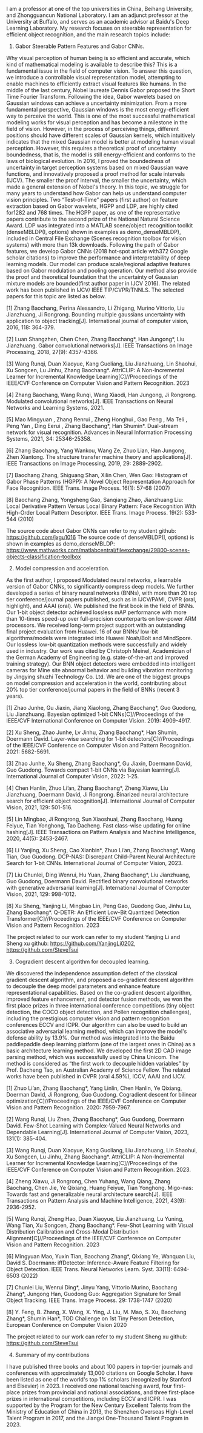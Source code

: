 I am a professor at one of the top universities in China, Beihang University, and Zhongguancun National Laboratory. I am an adjunct professor at the University at Buffalo, and serves as an academic advisor at Baidu's Deep Learning Laboratory. My research focuses on steerable representation for efficient object recognition, and the main research topics include:

1. Gabor Steerable Pattern Features and Gabor CNNs. 

Why visual perception of human being is so efficient and accurate, which kind of mathematical modeling is available to describe this? This is a fundamental issue in the field of computer vision. To answer this question, we introduce a controllable visual representation model, attempting to enable machines to efficiently extract visual features like humans. In the middle of the last century, Nobel laureate Dennis Gabor proposed the Short Time Fourier Transform. Following the idea, Gabor wavelets based on Gaussian windows can achieve a uncertainty minimization. From a more fundamental perspective, Gaussian windows is the most energy-efficient way to perceive the world. This is one of the most successful mathematical modeling works for visual perception and has become a milestone in the field of vision. However, in the process of perceiving things, different positions should have different scales of Gaussian kernels, which intuitively indicates that the mixed Gaussian model is better at modeling human visual perception. However, this requires a theoretical proof of uncertainty boundedness, that is, the model is still energy-efficient and conforms to the laws of biological evolution. In 2016, I proved the boundedness of uncertainty in target perception systems based on mixed Gaussian wave functions, and innovatively proposed a proof method for scale intervals (IJCV). The smaller the proof interval, the smaller the uncertainty, which made a general extension of Nobel's theory.
In this topic, we struggle for many years to understand how Gabor can help us understand computer vision principles. Two “Test-of-Time” papers (first author) on feature extraction based on Gabor wavelets, HGPP and LDP, are highly cited for1282 and 768 times. The HGPP paper, as one of the representative papers contribute to the second prize of the National Natural Science Award. LDP was integrated into a MATLAB scene/object recognition toolkit (denseMBLDP(I, options) shown in examples as demo_denseMBLDP), included in Central File Exchange (Scenes recognition toolbox for vision systems) with more than 13k downloads. Following the path of Gabor features, we develop Gabor CNNs (2018 hot-spot article with372 Google scholar citations) to improve the performance and interpretability of deep learning models. Our model can produce scale/regional adaptive features based on Gabor modulation and pooling operation. Our method also provide the  proof and theoretical foundation that the uncertainty of Gaussian mixture models are bounded(first author paper in IJCV 2016). The related work has been published in IJCV/ IEEE TIP/CVPR/TNNLS. The selected papers for this topic are listed as below.

[1] Zhang Baochang, Perina Alessandro, Li Zhigang, Murino Vittorio, Liu Jianzhuang, Ji Rongrong. Bounding multiple gaussians uncertainty with application to object tracking[J]. International journal of computer vision, 2016, 118: 364-379.

[2] Luan Shangzhen, Chen Chen, Zhang Baochang*, Han Jungong*, Liu Jianzhuang. Gabor convolutional networks[J]. IEEE Transactions on Image Processing, 2018, 27(9): 4357-4366.

[3] Wang Runqi, Duan Xiaoyue, Kang Guoliang, Liu Jianzhuang, Lin Shaohui, Xu Songcen, Lu Jinhu, Zhang Baochang*. AttriCLIP: A Non-Incremental Learner for Incremental Knowledge Learning[C]//Proceedings of the IEEE/CVF Conference on Computer Vision and Pattern Recognition. 2023 

[4] Zhang Baochang, Wang Runqi, Wang Xiaodi, Han Jungong, Ji Rongrong. Modulated convolutional networks[J]. IEEE Transactions on Neural Networks and Learning Systems, 2021.

[5] Mao Mingyuan , Zhang Renrui , Zheng Honghui , Gao Peng , Ma Teli , Peng Yan , Ding Eerui , Zhang Baochang*, Han Shumin*. Dual-stream network for visual recognition. Advances in Neural Information Processing Systems, 2021, 34: 25346-25358. 

[6] Zhang Baochang, Yang Wankou, Wang Ze, Zhuo Lian, Han Jungong, Zhen Xiantong. The structure transfer machine theory and applications[J]. IEEE Transactions on Image Processing, 2019, 29: 2889-2902.

[7] Baochang Zhang, Shiguang Shan, Xilin Chen, Wen Gao: Histogram of Gabor Phase Patterns (HGPP): A Novel Object Representation Approach for Face Recognition. IEEE Trans. Image Process. 16(1): 57-68 (2007)

[8] Baochang Zhang, Yongsheng Gao, Sanqiang Zhao, Jianzhuang Liu: Local Derivative Pattern Versus Local Binary Pattern: Face Recognition With High-Order Local Pattern Descriptor. IEEE Trans. Image Process. 19(2): 533-544 (2010)

The source code about Gabor CNNs can refer to my student github: https://github.com/jxgu1016
The source code of denseMBLDP(I, options) is shown in examples as demo_denseMBLDP: https://www.mathworks.com/matlabcentral/fileexchange/29800-scenes-objects-classification-toolbox 

2. Model compression and acceleration. 

As the first author, I proposed Modulated neural networks, a learnable version of Gabor CNNs, to significantly compress deep models. We further developed a series of binary neural networks (BNNs), with more than 20 top tier conference/journal papers published, such as in IJCV/PAMI, CVPR (oral, highlight), and AAAI (oral). We published the first book in the field of BNNs. Our 1-bit object detector achieved lossless mAP performance with more than 10-times speed-up over full-precision counterparts on low-power ARM processors.  We received long-term project support with an outstanding final project evaluation from Huawei. 16 of our BNNs/ low-bit algorithms/models were integrated into Huawei Noah/Bolt and MindSpore. Our lossless low-bit quantization methods were successfully and widely used in industry. Our work was cited by Christoph Meinel, Academician of the German Academy of Engineering (e.g. state-of-the-art and improved training strategy). Our BNN object detectors were embedded into intelligent cameras for Mine site abnormal behavior and building vibration monitoring by Jingying shuzhi Technology Co. Ltd. We are one of the biggest groups on model compression and acceleration in the world, contributing about 20% top tier conference/journal papers in the field of BNNs (recent 3 years).

[1] Zhao Junhe, Gu Jiaxin, Jiang Xiaolong, Zhang Baochang*, Guo Guodong, Liu Jianzhuang. Bayesian optimized 1-bit CNNs[C]//Proceedings of the IEEE/CVF International Conference on Computer Vision. 2019: 4909-4917.

[2] Xu Sheng, Zhao Junhe, Lv Jinhu, Zhang Baochang*, Han Shumin, Doermann David. Layer-wise searching for 1-bit detectors[C]//Proceedings of the IEEE/CVF Conference on Computer Vision and Pattern Recognition. 2021: 5682-5691. 

[3] Zhao Junhe, Xu Sheng, Zhang Baochang*, Gu Jiaxin, Doermann David, Guo Guodong. Towards compact 1-bit CNNs via Bayesian learning[J]. International Journal of Computer Vision, 2022: 1-25.

[4] Chen Hanlin, Zhuo Li’an, Zhang Baochang*, Zheng Xiawu, Liu Jianzhuang, Doermann David, Ji Rongrong. Binarized neural architecture search for efficient object recognition[J]. International Journal of Computer Vision, 2021, 129: 501-516.

[5] Lin Mingbao, Ji Rongrong, Sun Xiaoshuai, Zhang Baochang, Huang Feiyue, Tian Yonghong, Tao Dacheng. Fast class-wise updating for online hashing[J]. IEEE Transactions on Pattern Analysis and Machine Intelligence, 2020, 44(5): 2453-2467.

[6] Li Yanjing, Xu Sheng, Cao Xianbin*, Zhuo Li’an, Zhang Baochang*, Wang Tian, Guo Guodong. DCP-NAS: Discrepant Child-Parent Neural Architecture Search for 1-bit CNNs. International Journal of Computer Vision, 2023. 

[7] Liu Chunlei, Ding Wenrui, Hu Yuan, Zhang Baochang*, Liu Jianzhuang, Guo Guodong, Doermann David. Rectified binary convolutional networks with generative adversarial learning[J]. International Journal of Computer Vision, 2021, 129: 998-1012.

[8] Xu Sheng, Yanjing Li, Mingbao Lin, Peng Gao, Guodong Guo, Jinhu Lu, Zhang Baochang*. Q-DETR: An Efficient Low-Bit Quantized Detection Transformer[C]//Proceedings of the IEEE/CVF Conference on Computer Vision and Pattern Recognition. 2023

The project related to our work can refer to my student Yanjing Li and Sheng xu github: https://github.com/YanjingLi0202, https://github.com/SteveTsui 

3. Cogradient descent algorithm for decoupled learning.
 
We discovered the independence assumption defect of the classical gradient descent algorithm, and proposed a co-gradient descent algorithm to decouple the deep model parameters and enhance feature representational capabilities. Based on the co-gradient descent algorithm, improved feature enhancement, and detector fusion methods, we won the first place prizes in three international conference competitions (tiny object detection, the COCO object detection, and Pollen recognition challenges), including the prestigious computer vision and pattern recognition conferences ECCV and ICPR. Our algorithm can also be used to build an associative adversarial learning method, which can improve the model's defense ability by 13.9%. Our method was integrated into the Baidu paddlepaddle deep learning platform (one of the largest ones in China) as a basic architecture learning method. We developed the first 2D CAD image parsing method, which was successfully used by China Unicom. The method is considered as “the first work to decouple hidden variables” by Prof. Dacheng Tao, an Australian Academy of Science Fellow. The related works have been published in CVPR (oral 4.59%), ICCV, AAAI and IJCV.


[1] Zhuo Li’an, Zhang Baochang*, Yang Linlin, Chen Hanlin, Ye Qixiang, Doerman David, Ji Rongrong, Guo Guodong. Cogradient descent for bilinear optimization[C]//Proceedings of the IEEE/CVF Conference on Computer Vision and Pattern Recognition. 2020: 7959-7967.

[2] Wang Runqi, Liu Zhen, Zhang Baochang*, Guo Guodong, Doermann David. Few-Shot Learning with Complex-Valued Neural Networks and Dependable Learning[J]. International Journal of Computer Vision, 2023, 131(1): 385-404. 

[3] Wang Runqi, Duan Xiaoyue, Kang Guoliang, Liu Jianzhuang, Lin Shaohui, Xu Songcen, Lu Jinhu, Zhang Baochang*. AttriCLIP: A Non-Incremental Learner for Incremental Knowledge Learning[C]//Proceedings of the IEEE/CVF Conference on Computer Vision and Pattern Recognition. 2023. 

[4] Zheng Xiawu, Ji Rongrong, Chen Yuhang, Wang Qiang, Zhang Baochang, Chen Jie, Ye Qixiang, Huang Feiyue, Tian Yonghong. Migo-nas: Towards fast and generalizable neural architecture search[J]. IEEE Transactions on Pattern Analysis and Machine Intelligence, 2021, 43(9): 2936-2952.

[5] Wang Runqi, Zheng Hao, Duan Xiaoyue, Liu Jianzhuang, Lu Yuning, Wang Tian, Xu Songcen, Zhang Baochang*. Few-Shot Learning with Visual Distribution Calibration and Cross-Modal Distribution Alignment[C]//Proceedings of the IEEE/CVF Conference on Computer Vision and Pattern Recognition. 2023

[6] Mingyuan Mao, Yuxin Tian, Baochang Zhang*, Qixiang Ye, Wanquan Liu, David S. Doermann: iffDetector: Inference-Aware Feature Filtering for Object Detection. IEEE Trans. Neural Networks Learn. Syst. 33(11): 6494-6503 (2022)

[7] Chunlei Liu, Wenrui Ding*, Jinyu Yang, Vittorio Murino, Baochang Zhang*, Jungong Han, Guodong Guo: Aggregation Signature for Small Object Tracking. IEEE Trans. Image Process. 29: 1738-1747 (2020)

[8] Y. Feng, B. Zhang, X. Wang, X. Ying, J. Liu, M. Mao, S. Xu, Baochang Zhang*, Shumin Han*, TOD Challenge on 1st Tiny Person Detection, European Conference on Computer Vision 2020

The project related to our work can refer to my student Sheng xu github: https://github.com/SteveTsui 

4. Summary of my contributions

I have published three books and about 100 papers in top-tier journals and conferences with approximately 13,000 citations on Google Scholar. I have been listed as one of the world's top 1% scholars (recognized by Stanford and Elsevier) in 2023. I received one national teaching award, four first-place prizes from provincial and national associations, and three first-place prizes in international competitions, including ECCV and ICPR. I was supported by the Program for the New Century Excellent Talents from the Ministry of Education of China in 2013, the Shenzhen Overseas High-Level Talent Program in 2017, and the Jiangxi One-Thousand Talent Program in 2023.


